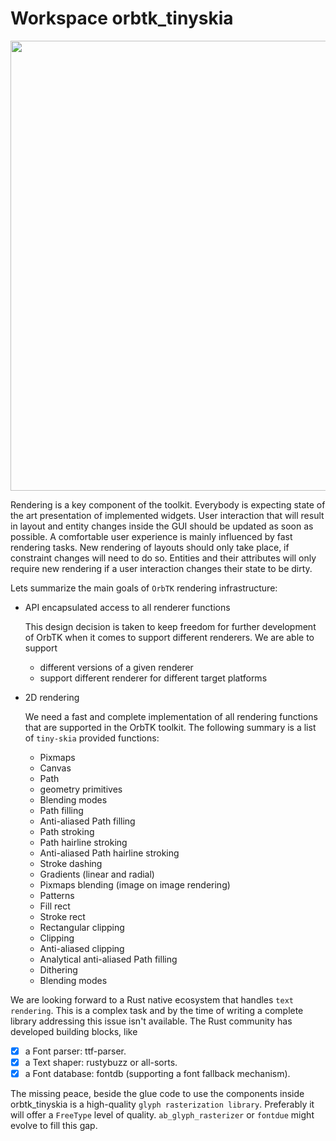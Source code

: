 # Workspace orbtk_tinyskia

[<img src="img/orbskia.svg" width="720"/>](img/orbskia.svg)

Rendering is a key component of the toolkit. Everybody is expecting state
of the art presentation of implemented widgets. User interaction that will
result in layout and entity changes inside the GUI should be updated as
soon as possible. A comfortable user experience is mainly influenced by
fast rendering tasks. New rendering of layouts should only take place, if
constraint changes will need to do so. Entities and their attributes will
only require new rendering if a user interaction changes their state
to be dirty.

Lets summarize the main goals of `OrbTK` rendering infrastructure:

* API encapsulated access to all renderer functions

  This design decision is taken to keep freedom for further development of
  OrbTK when it comes to support different renderers. We are able to support

	* different versions of a given renderer
	* support different renderer for different target platforms

* 2D rendering

  We need a fast and complete implementation of all rendering
  functions that are supported in the OrbTK toolkit. The following
  summary is a list of `tiny-skia` provided functions:

  * Pixmaps
  * Canvas
  * Path
  * geometry primitives
  * Blending modes
  * Path filling
  * Anti-aliased Path filling
  * Path stroking
  * Path hairline stroking
  * Anti-aliased Path hairline stroking
  * Stroke dashing
  * Gradients (linear and radial)
  * Pixmaps blending (image on image rendering)
  * Patterns
  * Fill rect
  * Stroke rect
  * Rectangular clipping
  * Clipping
  * Anti-aliased clipping
  * Analytical anti-aliased Path filling
  * Dithering
  * Blending modes

We are looking forward to a Rust native ecosystem that handles `text
rendering`. This is a complex task and by the time of writing a
complete library addressing this issue isn't available.
The Rust community has developed building blocks, like

* [X] a Font parser: ttf-parser.
* [X] a Text shaper: rustybuzz or all-sorts.
* [X] a Font database: fontdb (supporting a font fallback mechanism).

The missing peace, beside the glue code to use the components inside
orbtk_tinyskia is a high-quality `glyph rasterization
library`. Preferably it will offer a `FreeType` level of
quality. `ab_glyph_rasterizer` or `fontdue` might evolve to fill this
gap.
